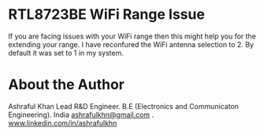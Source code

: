 # RTL8723BE WiFi Range Issue
If you are facing issues with your WiFi range then this might help you for the extending your range.
I have reconfured the WiFi antenna selection to 2. By default it was set to 1 in my system.

# About the Author
Ashraful Khan
Lead R&D Engineer. 
B.E (Electronics and Communicaton Engineering).
India
ashrafulkhn@gmail.com .
www.linkedin.com/in/ashrafulkhn

